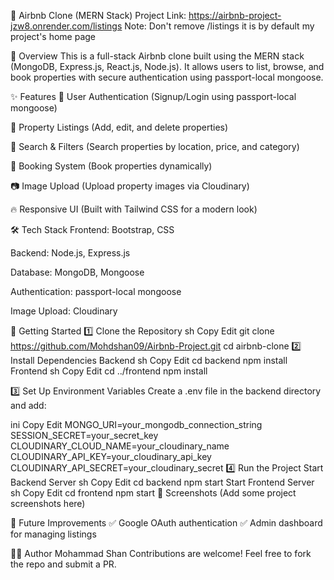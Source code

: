 🏡 Airbnb Clone (MERN Stack)
Project Link: https://airbnb-project-jzw8.onrender.com/listings
Note: Don't remove /listings it is by default my project's home page

🚀 Overview
This is a full-stack Airbnb clone built using the MERN stack (MongoDB, Express.js, React.js, Node.js). It allows users to list, browse, and book properties with secure authentication using passport-local mongoose.

✨ Features
🔑 User Authentication (Signup/Login using passport-local mongoose)

🏡 Property Listings (Add, edit, and delete properties)

📍 Search & Filters (Search properties by location, price, and category)

🛒 Booking System (Book properties dynamically)

📷 Image Upload (Upload property images via Cloudinary)

🔥 Responsive UI (Built with Tailwind CSS for a modern look)

🛠 Tech Stack
Frontend: Bootstrap, CSS

Backend: Node.js, Express.js

Database: MongoDB, Mongoose

Authentication: passport-local mongoose

Image Upload: Cloudinary

🚀 Getting Started
1️⃣ Clone the Repository
sh
Copy
Edit
git clone https://github.com/Mohdshan09/Airbnb-Project.git
cd airbnb-clone
2️⃣ Install Dependencies
Backend
sh
Copy
Edit
cd backend
npm install
Frontend
sh
Copy
Edit
cd ../frontend
npm install

3️⃣ Set Up Environment Variables
Create a .env file in the backend directory and add:

ini
Copy
Edit
MONGO_URI=your_mongodb_connection_string
SESSION_SECRET=your_secret_key
CLOUDINARY_CLOUD_NAME=your_cloudinary_name
CLOUDINARY_API_KEY=your_cloudinary_api_key
CLOUDINARY_API_SECRET=your_cloudinary_secret
4️⃣ Run the Project
Start Backend Server
sh
Copy
Edit
cd backend
npm start
Start Frontend Server
sh
Copy
Edit
cd frontend
npm start
📸 Screenshots
(Add some project screenshots here)

📌 Future Improvements
✅ Google OAuth authentication
✅ Admin dashboard for managing listings

👨‍💻 Author
Mohammad Shan
Contributions are welcome! Feel free to fork the repo and submit a PR.
